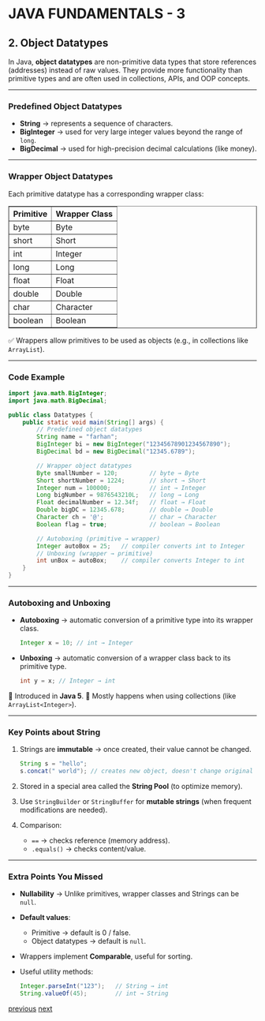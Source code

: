# JAVA FUNDAMENTALS - 3

## 2. Object Datatypes

In Java, **object datatypes** are non-primitive data types that store references (addresses) instead of raw values. They provide more functionality than primitive types and are often used in collections, APIs, and OOP concepts.

---

### **Predefined Object Datatypes**

* **String** → represents a sequence of characters.
* **BigInteger** → used for very large integer values beyond the range of `long`.
* **BigDecimal** → used for high-precision decimal calculations (like money).

---

### **Wrapper Object Datatypes**

Each primitive datatype has a corresponding wrapper class:

<table border="1" cellpadding="8" cellspacing="0">
  <thead>
    <tr>
      <th>Primitive</th>
      <th>Wrapper Class</th>
    </tr>
  </thead>
  <tbody>
    <tr><td>byte</td><td>Byte</td></tr>
    <tr><td>short</td><td>Short</td></tr>
    <tr><td>int</td><td>Integer</td></tr>
    <tr><td>long</td><td>Long</td></tr>
    <tr><td>float</td><td>Float</td></tr>
    <tr><td>double</td><td>Double</td></tr>
    <tr><td>char</td><td>Character</td></tr>
    <tr><td>boolean</td><td>Boolean</td></tr>
  </tbody>
</table>


✅ Wrappers allow primitives to be used as objects (e.g., in collections like `ArrayList`).

---

### **Code Example**

```java
import java.math.BigInteger;
import java.math.BigDecimal;

public class Datatypes {
    public static void main(String[] args) {
        // Predefined object datatypes
        String name = "farhan"; 
        BigInteger bi = new BigInteger("12345678901234567890");
        BigDecimal bd = new BigDecimal("12345.6789");

        // Wrapper object datatypes
        Byte smallNumber = 120;         // byte → Byte
        Short shortNumber = 1224;       // short → Short
        Integer num = 100000;           // int → Integer
        Long bigNumber = 9876543210L;   // long → Long
        Float decimalNumber = 12.34f;   // float → Float
        Double bigDC = 12345.678;       // double → Double
        Character ch = '@';             // char → Character
        Boolean flag = true;            // boolean → Boolean

        // Autoboxing (primitive → wrapper)
        Integer autoBox = 25;   // compiler converts int to Integer
        // Unboxing (wrapper → primitive)
        int unBox = autoBox;    // compiler converts Integer to int
    }
}
```

---

### **Autoboxing and Unboxing**

* **Autoboxing** → automatic conversion of a primitive type into its wrapper class.

  ```java
  Integer x = 10; // int → Integer
  ```
* **Unboxing** → automatic conversion of a wrapper class back to its primitive type.

  ```java
  int y = x; // Integer → int
  ```

🔹 Introduced in **Java 5**.
🔹 Mostly happens when using collections (like `ArrayList<Integer>`).

---

### **Key Points about String**

1. Strings are **immutable** → once created, their value cannot be changed.

   ```java
   String s = "hello";
   s.concat(" world"); // creates new object, doesn't change original
   ```
2. Stored in a special area called the **String Pool** (to optimize memory).
3. Use `StringBuilder` or `StringBuffer` for **mutable strings** (when frequent modifications are needed).
4. Comparison:

   * `==` → checks reference (memory address).
   * `.equals()` → checks content/value.

---

### **Extra Points You Missed**

* **Nullability** → Unlike primitives, wrapper classes and Strings can be `null`.
* **Default values**:

  * Primitive → default is 0 / false.
  * Object datatypes → default is `null`.
* Wrappers implement **Comparable**, useful for sorting.
* Useful utility methods:

  ```java
  Integer.parseInt("123");   // String → int
  String.valueOf(45);        // int → String
  ```

[previous](javafundamentals2.md)
[next](javafundamentals4.md)